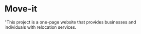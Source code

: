 # Move-it
"This project is a one-page website that provides businesses and individuals with relocation services. 
